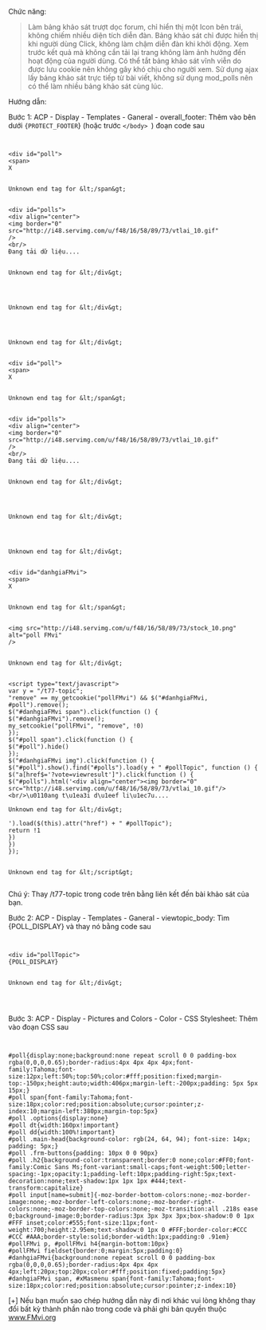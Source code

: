 Chức năng:



> Làm bảng khảo sát trượt dọc forum, chỉ hiển thị một Icon bên trái, không chiếm nhiều diện tích diễn đàn.
> Bảng khảo sát chỉ được hiển thị khi người dùng Click, không làm chậm diễn đàn khi khởi động.
> Xem trước kết quả mà không cần tải lại trang không làm ảnh hưởng đến hoạt động của người dùng.
> Có thể tắt bảng khảo sát vĩnh viễn do được lưu cookie nên không gây khó chịu cho người xem.
> Sử dụng ajax lấy bảng khảo sát trực tiếp từ bài viết, không sử dụng mod\_polls nên có thể làm nhiều bảng khảo sát cùng lúc.



Hướng dẫn:

Bước 1: ACP - Display - Templates - Ganeral - overall\_footer: Thêm vào bên dưới  	`{PROTECT_FOOTER`} 	 (hoặc trước ` </body> 	`) đoạn code sau

```


<div id="poll">
<span>
X


Unknown end tag for &lt;/span&gt;


<div id="polls">
<div align="center">
<img border="0" src="http://i48.servimg.com/u/f48/16/58/89/73/vtlai_10.gif"
/>
<br/>
Đang tải dữ liệu....


Unknown end tag for &lt;/div&gt;




Unknown end tag for &lt;/div&gt;




Unknown end tag for &lt;/div&gt;


<div id="poll">
<span>
X


Unknown end tag for &lt;/span&gt;


<div id="polls">
<div align="center">
<img border="0" src="http://i48.servimg.com/u/f48/16/58/89/73/vtlai_10.gif"
/>
<br/>
Đang tải dữ liệu....


Unknown end tag for &lt;/div&gt;




Unknown end tag for &lt;/div&gt;




Unknown end tag for &lt;/div&gt;


<div id="danhgiaFMvi">
<span>
X


Unknown end tag for &lt;/span&gt;


<img src="http://i48.servimg.com/u/f48/16/58/89/73/stock_10.png" alt="poll FMvi"
/>


Unknown end tag for &lt;/div&gt;


<script type="text/javascript">
var y = "/t77-topic";
"remove" == my_getcookie("pollFMvi") && $("#danhgiaFMvi, #poll").remove();
$("#danhgiaFMvi span").click(function () {
$("#danhgiaFMvi").remove();
my_setcookie("pollFMvi", "remove", !0)
});
$("#poll span").click(function () {
$("#poll").hide()
});
$("#danhgiaFMvi img").click(function () {
$("#poll").show().find("#polls").load(y + " #pollTopic", function () {
$("a[href$='?vote=viewresult']").click(function () {
$("#polls").html('<div align="center"><img border="0" src="http://i48.servimg.com/u/f48/16/58/89/73/vtlai_10.gif"/><br/>\u0110ang t\u1ea3i d\u1eef li\u1ec7u....

Unknown end tag for &lt;/div&gt;

').load($(this).attr("href") + " #pollTopic");
return !1
})
})
});


Unknown end tag for &lt;/script&gt;


```

Chú ý: Thay /t77-topic trong code trên bằng liên kết đến bài khảo sát của bạn.

Bước 2: ACP - Display - Templates - Ganeral - viewtopic\_body: Tìm {POLL\_DISPLAY} và thay nó bằng code sau

```


<div id="pollTopic">
{POLL_DISPLAY}


Unknown end tag for &lt;/div&gt;




```

Bước 3: ACP - Display - Pictures and Colors - Color - CSS Stylesheet: Thêm vào đoạn CSS sau

```


#poll{display:none;background:none repeat scroll 0 0 padding-box rgba(0,0,0,0.65);border-radius:4px 4px 4px 4px;font-family:Tahoma;font-size:12px;left:50%;top:50%;color:#fff;position:fixed;margin-top:-150px;height:auto;width:406px;margin-left:-200px;padding: 5px 5px 15px;}
#poll span{font-family:Tahoma;font-size:18px;color:red;position:absolute;cursor:pointer;z-index:10;margin-left:380px;margin-top:5px}
#poll .options{display:none}
#poll dt{width:160px!important}
#poll dd{width:100%!important}
#poll .main-head{background-color: rgb(24, 64, 94); font-size: 14px; padding: 5px;}
#poll .frm-buttons{padding: 10px 0 0 90px}
#poll .h2{background-color:transparent;border:0 none;color:#FF0;font-family:Comic Sans Ms;font-variant:small-caps;font-weight:500;letter-spacing:-1px;opacity:1;padding-left:10px;padding-right:5px;text-decoration:none;text-shadow:1px 1px 1px #444;text-transform:capitalize}
#poll input[name=submit]{-moz-border-bottom-colors:none;-moz-border-image:none;-moz-border-left-colors:none;-moz-border-right-colors:none;-moz-border-top-colors:none;-moz-transition:all .218s ease 0;background-image:0;border-radius:3px 3px 3px 3px;box-shadow:0 0 1px #FFF inset;color:#555;font-size:11px;font-weight:700;height:2.95em;text-shadow:0 1px 0 #FFF;border-color:#CCC #CCC #AAA;border-style:solid;border-width:1px;padding:0 .91em}
#pollFMvi p, #pollFMvi h4{margin-bottom:10px}
#pollFMvi fieldset{border:0;margin:5px;padding:0}
#danhgiaFMvi{background:none repeat scroll 0 0 padding-box rgba(0,0,0,0.65);border-radius:4px 4px 4px 4px;left:20px;top:20px;color:#fff;position:fixed;padding:5px}
#danhgiaFMvi span, #xMasmenu span{font-family:Tahoma;font-size:18px;color:red;position:absolute;cursor:pointer;z-index:10}

```

[+] Nếu bạn muốn sao chép hướng dẫn này đi nơi khác vui lòng không thay đổi bất kỳ thành phần nào trong code và phải ghi bản quyền thuộc www.FMvi.org